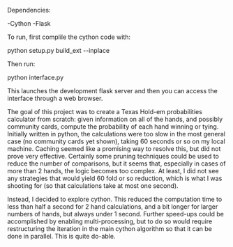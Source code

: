 Dependencies:

-Cython
-Flask

To run, first complile the cython code with:

python setup.py build_ext --inplace

Then run:

python interface.py

This launches the development flask server and then you can access the interface through a web browser. 

The goal of this project was to create a Texas Hold-em probabilities calculator from scratch: given information on all of the hands, and possibly community cards, compute the probability of each hand winning or tying. Initially written in python, the calculations were too slow in the most general case (no community cards yet shown), taking 60 seconds or so on my local machine. Caching seemed like a promising way to resolve this, but did not prove very effective. Certainly some pruning techniques could be used to reduce the number of comparisons, but it seems that, especially in cases of more than 2 hands, the logic becomes too complex. At least, I did not see any strategies that would yield 60 fold or so reduction, which is what I was shooting for (so that calculations take at most one second). 

Instead, I decided to explore cython. This reduced the computation time to less than half a second for 2 hand calculations, and a bit longer for larger numbers of hands, but always under 1 second. Further speed-ups could be accomplished by enabling multi-processing, but to do so would require restructuring the iteration in the main cython algorithm so that it can be done in parallel. This is quite do-able. 
